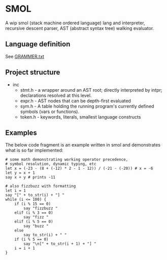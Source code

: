 # SMOL
A wip smol (stack machine ordered language) lang and interpreter, recursive descent parser, AST (abstract syntax tree) walking evaluator.

## Language definition
See [GRAMMER.txt](GRAMMER.txt)
## Project structure
- inc
    - stmt.h - a wrapper around an AST root; directly interpreted by intpr; declarations resolved at this level.
    - expr.h - AST nodes that can be depth-first evaluated
    - sym.h - A table holding the running program's currently defined symbols (vars or functions).
    - token.h - keywords, literals, smallest language constructs

## Examples
The below code fragment is an example written in smol and demonstrates what is so far implemented:
```
# some math demonstrating working operator precedence,
# symbol resolution, dynamic typing, etc
let x = (-23 - (8 + (-12) * 2 - 1 - 12)) / (-21 - (-20)) # x = -6
let y = x + 1
say x + y # prints -11

# also fizzbuzz with formatting
let i = 1
say "[" + to_str(i) + "] "
while (i <= 100) {
    if (i % 15 == 0)
        say "fizzbuzz "
    elif (i % 3 == 0)
        say "fizz "
    elif (i % 5 == 0)
        say "buzz "
    else
        say to_str(i) + " "
    if (i % 5 == 0)
        say "\n[" + to_str(i + 1) + "] "
    i = i + 1
}
```
